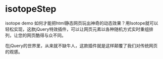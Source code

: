 # isotopeStep
isotope demo
如何才能把html静态网页玩出神奇的动态效果？用Isotope就可以轻松实现，这款jQuery特效插件，可以让网页元素以各种随机方式实时重组排列，让您的网页酷得与众不同。

在jQuery的世界里，从来就不缺牛人，这款插件就是这样颠覆了我们对传统网页的观感。
